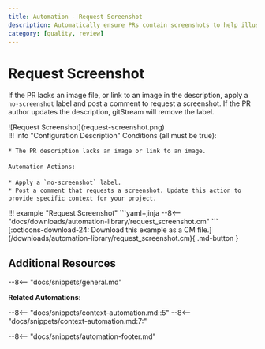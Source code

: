 ```yaml
---
title: Automation - Request Screenshot
description: Automatically ensure PRs contain screenshots to help illustrate the changes.
category: [quality, review]
---
```

# Request Screenshot
If the PR lacks an image file, or link to an image in the description, apply a `no-screenshot` label and post a comment to request a screenshot. If the PR author updates the description, gitStream will remove the label.

<div class="automationImage" style="align:right" markdown="1">
![Request Screenshot](request-screenshot.png)
</div>
<div class="automationDescription" markdown="1">
!!! info "Configuration Description"
    Conditions (all must be true):

    * The PR description lacks an image or link to an image.

    Automation Actions:

    * Apply a `no-screenshot` label.
    * Post a comment that requests a screenshot. Update this action to provide specific context for your project.
</div>
<div class="automationExample" markdown="1">
!!! example "Request Screenshot"
    ```yaml+jinja
    --8<-- "docs/downloads/automation-library/request_screenshot.cm"
    ```
    <div class="result" markdown>
      <span>
      [:octicons-download-24: Download this example as a CM file.](/downloads/automation-library/request_screenshot.cm){ .md-button }
      </span>
    </div>
</div>

## Additional Resources

--8<-- "docs/snippets/general.md"

**Related Automations**:

--8<-- "docs/snippets/context-automation.md::5"
--8<-- "docs/snippets/context-automation.md:7:"

--8<-- "docs/snippets/automation-footer.md"
